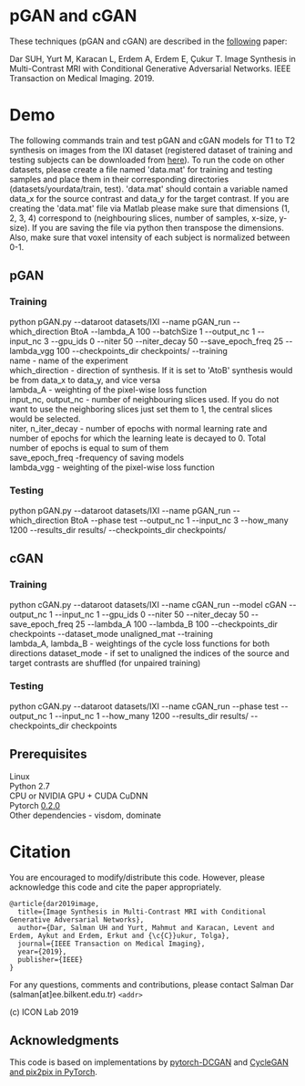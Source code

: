 # pGAN and cGAN

These techniques (pGAN and cGAN) are described in the [following](https://ieeexplore.ieee.org/abstract/document/8653423) paper:

Dar SUH, Yurt M, Karacan L, Erdem A, Erdem E, Çukur T. Image Synthesis in Multi-Contrast MRI with Conditional Generative Adversarial Networks. IEEE Transaction on Medical Imaging. 2019.


# Demo

The following commands train and test pGAN and cGAN models for T1 to T2 synthesis on images from the IXI dataset (registered dataset of training and testing subjects can be downloaded from [here](https://drive.google.com/open?id=1Vt-PVs7fHIX0m-hyZEx-Npabt78T89oE)). To run the code on other datasets, please create a file named 'data.mat' for training and testing samples and place them in their corresponding directories (datasets/yourdata/train, test). 'data.mat' should contain a variable named data_x for the source contrast and data_y for the target contrast. If you are creating the 'data.mat' file via Matlab please make sure that dimensions (1, 2, 3, 4) correspond to (neighbouring slices, number of samples, x-size, y-size). If you are saving the file via python then transpose the dimensions. Also, make sure that voxel intensity of each subject is normalized between 0-1.

## pGAN

### Training
python pGAN.py --dataroot datasets/IXI --name pGAN_run --which_direction BtoA --lambda_A 100 --batchSize 1 --output_nc 1 --input_nc 3 --gpu_ids 0 --niter 50 --niter_decay 50 --save_epoch_freq 25 --lambda_vgg 100 --checkpoints_dir checkpoints/ --training
 <br />
name - name of the experiment  <br />
which_direction - direction of synthesis. If it is set to 'AtoB' synthesis would be from data_x to data_y, and vice versa <br />
lambda_A - weighting of the pixel-wise loss function  <br />
input_nc, output_nc - number of neighbouring slices used. If you do not want to use the neighboring slices just set them to 1, the central slices would be selected.  <br />
niter, n_iter_decay - number of epochs with normal learning rate and number of epochs for which the learning leate is decayed to 0. Total number of epochs is equal to sum of them  <br />
save_epoch_freq -frequency of saving models <br />
lambda_vgg - weighting of the pixel-wise loss function 

### Testing
python pGAN.py --dataroot datasets/IXI --name pGAN_run --which_direction BtoA --phase test --output_nc 1 --input_nc 3 --how_many 1200 --results_dir results/ --checkpoints_dir checkpoints/

## cGAN

### Training
python cGAN.py --dataroot datasets/IXI --name cGAN_run --model cGAN --output_nc 1 --input_nc 1 --gpu_ids 0 --niter 50 --niter_decay 50 --save_epoch_freq 25 --lambda_A 100 --lambda_B 100 --checkpoints_dir checkpoints --dataset_mode unaligned_mat --training  <br />
lambda_A, lambda_B - weightings of the cycle loss functions for both directions
dataset_mode - if set to unaligned the indices of the source and target contrasts are shuffled (for unpaired training)
### Testing
python cGAN.py --dataroot datasets/IXI --name cGAN_run --phase test --output_nc 1 --input_nc 1 --how_many 1200 --results_dir results/ --checkpoints_dir checkpoints
## Prerequisites
Linux  <br />
Python 2.7  <br />
CPU or NVIDIA GPU + CUDA CuDNN  <br />
Pytorch [0.2.0](http://download.pytorch.org/whl/cu80/torch-0.2.0.post2-cp27-cp27mu-manylinux1_x86_64.whl) <br />
Other dependencies - visdom, dominate  

# Citation
You are encouraged to modify/distribute this code. However, please acknowledge this code and cite the paper appropriately.
```
@article{dar2019image,
  title={Image Synthesis in Multi-Contrast MRI with Conditional Generative Adversarial Networks},
  author={Dar, Salman UH and Yurt, Mahmut and Karacan, Levent and Erdem, Aykut and Erdem, Erkut and {\c{C}}ukur, Tolga},
  journal={IEEE Transaction on Medical Imaging},
  year={2019},
  publisher={IEEE}
}
```
For any questions, comments and contributions, please contact Salman Dar (salman[at]ee.bilkent.edu.tr) `<addr>`

(c) ICON Lab 2019


## Acknowledgments
This code is based on implementations by [pytorch-DCGAN](https://github.com/pytorch/examples/tree/master/dcgan) and [CycleGAN and pix2pix in PyTorch](https://github.com/junyanz/pytorch-CycleGAN-and-pix2pix).
